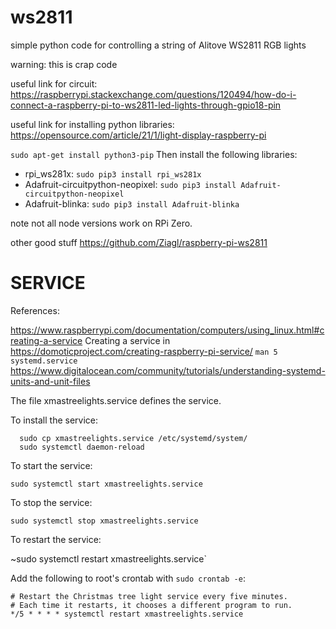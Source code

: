# ws2811
simple python code for controlling a string of Alitove WS2811 RGB lights

warning: this is crap code

useful link for circuit: https://raspberrypi.stackexchange.com/questions/120494/how-do-i-connect-a-raspberry-pi-to-ws2811-led-lights-through-gpio18-pin

useful link for installing python libraries: https://opensource.com/article/21/1/light-display-raspberry-pi

`sudo apt-get install python3-pip`
Then install the following libraries:

  - rpi_ws281x: `sudo pip3 install rpi_ws281x`
  - Adafruit-circuitpython-neopixel: `sudo pip3 install Adafruit-circuitpython-neopixel`
  - Adafruit-blinka: `sudo pip3 install Adafruit-blinka`

note not all node versions work on RPi Zero.

other good stuff https://github.com/Ziagl/raspberry-pi-ws2811

# SERVICE

References:  

https://www.raspberrypi.com/documentation/computers/using_linux.html#creating-a-service
Creating a service in https://domoticproject.com/creating-raspberry-pi-service/
`man 5 systemd.service`
https://www.digitalocean.com/community/tutorials/understanding-systemd-units-and-unit-files

The file xmastreelights.service defines the service.

To install the service:
```
  sudo cp xmastreelights.service /etc/systemd/system/
  sudo systemctl daemon-reload
```

To start the service: 

  `sudo systemctl start xmastreelights.service`

To stop the service: 

  `sudo systemctl stop xmastreelights.service`

To restart the service: 

  ~sudo systemctl restart xmastreelights.service`

Add the following to root's crontab with `sudo crontab -e`:
```
# Restart the Christmas tree light service every five minutes.
# Each time it restarts, it chooses a different program to run.
*/5 * * * * systemctl restart xmastreelights.service
```

